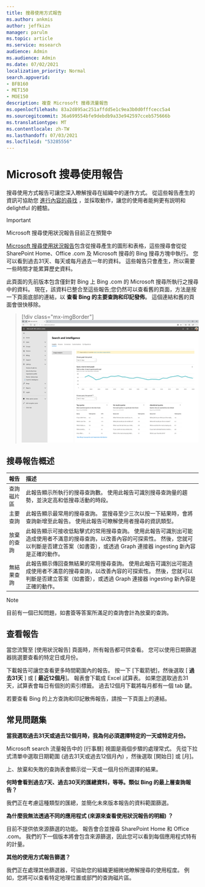 ```yaml
---
title: 搜尋使用方式報告
ms.author: ankmis
author: jeffkizn
manager: parulm
ms.topic: article
ms.service: mssearch
audience: Admin
ms.audience: Admin
ms.date: 07/02/2021
localization_priority: Normal
search.appverid:
- BFB160
- MET150
- MOE150
description: 複查 Microsoft 搜尋流量報告
ms.openlocfilehash: 83a2d895ac251affdd5e1c9ea3b0d0fffcecc5a4
ms.sourcegitcommit: 36a699554bfe9debdb9a33e942597cceb575666b
ms.translationtype: MT
ms.contentlocale: zh-TW
ms.lasthandoff: 07/03/2021
ms.locfileid: "53285556"
---
```

# <a name="microsoft-search-usage-reports"></a>Microsoft 搜尋使用報告

搜尋使用方式報告可讓您深入瞭解搜尋在組織中的運作方式。 從這些報告產生的資訊可協助您 [進行內容的尋找](./make-content-easy-to-find.md) ，並採取動作，讓您的使用者能夠更有説明和 delightful 的體驗。

> [!IMPORTANT]
> Microsoft 搜尋使用狀況報告目前正在預覽中

[Microsoft 搜尋使用狀況報告](https://admin.microsoft.com/Adminportal/Home?#/MicrosoftSearch/insights)包含從搜尋產生的圖形和表格，這些搜尋會從從 SharePoint Home、Office .com 及 Microsoft 搜尋的 Bing 搜尋方塊中執行。 您可以看到過去31天、每天或每月過去一年的資料。 這些報告只會產生，所以需要一些時間才能累算歷史資料。

此頁面的先前版本包含僅針對 Bing 上 Bing .com 的 Microsoft 搜尋所執行之搜尋中的資料。 現在，該資料已整合至這些報告;您仍然可以查看舊的頁面，方法是按一下頁面底部的連結，以 **查看 Bing 的主要查詢和印記發佈**。 這個連結和舊的頁面會很快移除。

> [!div class="mx-imgBorder"]
> ![搜尋使用方式報告儀表板](media/usage-reports/usage_reports_v2.png)

## <a name="overview-of-search-reports"></a>搜尋報告概述

| 報告 | 描述 |
|:-----|:-----|
|查詢磁片區|此報告顯示所執行的搜尋查詢數。 使用此報告可識別搜尋查詢量的趨勢，並決定高和低搜尋活動的時段。|
|主要查詢|此報告顯示最常用的搜尋查詢。 當搜尋至少三次以按一下結果時，會將查詢新增至此報告。 使用此報告可瞭解使用者搜尋的資訊類型。|
|放棄的查詢|此報告顯示可接收低點擊式的常用搜尋查詢。 使用此報告可識別出可能造成使用者不滿意的搜尋查詢，以改善內容的可探索性。 然後，您就可以判斷是否建立答案（如書簽），或透過 Graph 連接器 ingesting 新內容是正確的動作。|
|無結果查詢|此報告顯示傳回查無結果的常用搜尋查詢。 使用此報告可識別出可能造成使用者不滿意的搜尋查詢，以改善內容的可探索性。 然後，您就可以判斷是否建立答案（如書簽），或透過 Graph 連接器 ingesting 新內容是正確的動作。|

>[!NOTE]
>目前有一個已知問題，如書簽等答案所滿足的查詢會計為放棄的查詢。

## <a name="viewing-reports"></a>查看報告

當您流覽至 [使用狀況報告] 頁面時，所有報告都可供查看。 您可以使用日期篩選器挑選要查看的特定日或月份。

下載報告可讓您查看更多時間範圍內的報告。 按一下 [下載箭號]，然後選取 [ **過去31天** ] 或 [ **最近12個月**]。 報表會下載成 Excel 試算表。 如果您選取過去31天，試算表會每日有個別的索引標籤。 過去12個月下載將每月都有一個 tab 鍵。

若要查看 Bing 的上方查詢和印記散佈報告，請按一下頁面上的連結。

## <a name="frequently-asked-questions"></a>常見問題集

**當我選取過去31天或過去12個月時，我為何必須選擇特定的一天或特定月份。**

Microsoft search 流量報告中的 [行事曆] 視圖是兩個步驟的處理常式。 先從下拉式清單中選取日期範圍 (過去31天或過去12個月內) ，然後選取 [開始日] 或 [月]。

上、放棄和失敗的查詢表會顯示從一天或一個月份所選擇的結果。

**何時會看到過去7天、過去30天的匯總資料，等等。類似 Bing 的最上層查詢報告？**

我們正在考慮這種類型的匯總，並簡化未來版本報告的資料範圍篩選。

**為什麼我無法透過不同的應用程式 (來源來查看使用狀況報告的明細) ？**

目前不提供依來源篩選的功能。 報告會合並搜尋 SharePoint Home 和 Office .com。 我們的下一個版本將會包含來源篩選，因此您可以看到每個應用程式特有的計量。

**其他的使用方式報告篩選？**

我們正在處理其他篩選器，可協助您的組織更細微地瞭解搜尋的使用程度。 例如，您將可以查看特定地理位置或部門的查詢磁片區。
